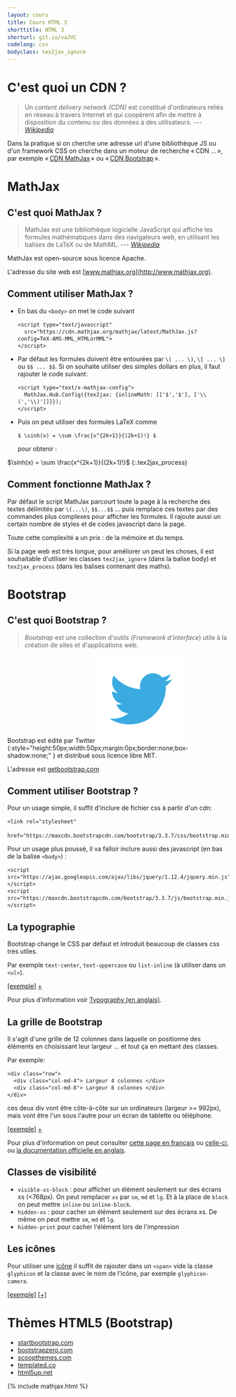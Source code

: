 ```yaml
---
layout: cours
title: Cours HTML 3
shorttitle: HTML 3
shorturl: git.io/vaJVC
codelang: css
bodyclass: tex2jax_ignore
---
```



# C'est quoi un CDN ?

> Un _content delivery network (CDN)_ est constitué d'ordinateurs reliés en réseau à travers Internet et qui coopèrent afin de mettre à disposition du contenu ou des données à des utilisateurs.
> --- <cite>[Wikipedia](https://fr.wikipedia.org/wiki/Content_delivery_network)</cite>

Dans la pratique si on cherche une adresse url d'une bibliothèque JS ou d'un framework CSS on cherche dans un moteur de recherche « CDN ... », par exemple « [CDN MathJax](https://www.google.fr/search?q=CDN+MathJax) » ou « [CDN Bootstrap](https://www.google.fr/search?q=CDN+Bootstrap) ».

# MathJax

## C'est quoi MathJax ?

> MathJax est une bibliothèque logicielle JavaScript qui affiche les formules mathématiques dans des navigateurs web, en utilisant les balises de LaTeX ou de MathML.
> --- <cite>[Wikipedia](https://fr.wikipedia.org/wiki/MathJax)</cite>

MathJax est open-source sous licence Apache.

L'adresse du site web est [www.mathjax.org](http://www.mathjax.org).

## Comment utiliser MathJax ?

* En bas du `<body>` on met le code suivant

  ~~~~~~~
  <script type="text/javascript"
    src="https://cdn.mathjax.org/mathjax/latest/MathJax.js?config=TeX-AMS-MML_HTMLorMML">
  </script>
  ~~~~~~~

* Par défaut les formules doivent être entourées par `\( ... \)`, `\[ ... \]` ou `$$ ... $$`. Si on souhaite utiliser des simples dollars en plus, il faut rajouter le code suivant:

  ~~~~~~~
  <script type="text/x-mathjax-config">
    MathJax.Hub.Config({tex2jax: {inlineMath: [['$','$'], ['\\(','\\)']]}});
  </script>
  ~~~~~~~

* Puis on peut utiliser des formules LaTeX comme

  ~~~~~~~
  $ \sinh(x) = \sum \frac{x^{2k+1}}{(2k+1)!} $
  ~~~~~~~

  pour obtenir :

$\sinh(x) = \sum \frac{x^{2k+1}}{(2k+1)!}$
{:.tex2jax_process}

## Comment fonctionne MathJax ?

Par défaut le script MathJax parcourt toute la page à la recherche des textes délimités par `\(...\)`, `$$...$$` ... puis remplace ces textes par des commandes plus complexes pour afficher les formules. Il rajoute aussi un certain nombre de styles et de codes javascript dans la page.

Toute cette complexité a un prix : de la mémoire et du temps.

Si la page web est très longue, pour améliorer un peut les choses, il est souhaitable d'utiliser les classes `tex2jax_ignore` (dans la balise body) et `tex2jax_process` (dans les balises contenant des maths).

# Bootstrap

## C'est quoi Bootstrap ?

> _Bootstrap_ est une collection d'outils (_Framework d'interface_) utile à la création de sites et d'applications web.

Bootstrap est édité par Twitter ![Logo Twitter](assets/images/html3/twitter_logo.svg){:style="height:50px;width:50px;margin:0px;border:none;box-shadow:none;" }
et distribué sous licence libre MIT.

L'adresse est [getbootstrap.com](http://getbootstrap.com/)

## Comment utiliser Bootstrap ?

Pour un usage simple, il suffit d'inclure de fichier css à partir d'un cdn:

~~~~~~~
<link rel="stylesheet"
  href="https://maxcdn.bootstrapcdn.com/bootstrap/3.3.7/css/bootstrap.min.css">
~~~~~~~

Pour un usage plus poussé, il va falloir inclure aussi des javascript (en bas de la balise `<body>`) :

~~~~~~~
<script src="https://ajax.googleapis.com/ajax/libs/jquery/1.12.4/jquery.min.js"></script>
<script src="https://maxcdn.bootstrapcdn.com/bootstrap/3.3.7/js/bootstrap.min.js"></script>
~~~~~~~

## La typographie

Bootstrap change le CSS par défaut et introduit beaucoup de classes css très utiles.

Par exemple `text-center`, `text-uppercase`
ou `list-inline` (à utiliser dans un `<ul>`).

[[exemple]](https://gist.run/?id=8b179b950e1adfdc40720e05f10a541b)
[+](http://codepen.io/ktzanev/pen/qEvyyX?editors=100)

Pour plus d'information voir [Typography (en anglais)](http://getbootstrap.com/css/#type).

## La grille de Bootstrap

Il s'agit d'une grille de 12 colonnes dans laquelle on positionne des éléments en choisissant leur largeur ... et tout ça en mettant des classes.

Par exemple:

~~~~~~~
<div class="row">
  <div class="col-md-4"> Largeur 4 colonnes </div>
  <div class="col-md-8"> Largeur 8 colonnes </div>
</div>
~~~~~~~

ces deux div vont être côte-à-côte sur un ordinateurs (largeur >= 992px), mais vont être l'un sous l'autre pour un écran de tablette ou téléphone.

[[exemple]](https://gist.run/?id=a9899fb681d8639c69e8ad7fa3907c39)
[+](http://codepen.io/ktzanev/pen/ZYPjOz?editors=110)

Pour plus d'information on peut consulter [cette page en français](http://creersonsiteweb.net/page-bootstrap-grille) ou [celle-ci](http://openclassrooms.com/courses/prenez-en-main-bootstrap/une-grille), ou [la documentation officielle en anglais](http://getbootstrap.com/css/#grid-options).

## Classes de visibilité

* `visible-xs-block` : pour afficher un élément seulement sur des écrans xs (<768px). On peut remplacer `xs` par `sm`, `md` et `lg`. Et à la place de `block` on peut mettre `inline` ou `inline-block`.
* `hidden-xs` : pour cacher un élément seulement sur des écrans xs. De même on peut mettre `sm`, `md` et `lg`.
* `hidden-print` pour cacher l'élément lors de l'impression

## Les icônes

Pour utiliser une [icône](http://getbootstrap.com/components/#glyphicons) il suffit de rajouter dans un `<span>` vide la classe `glyphicon` et la classe avec le nom de l'icône, par exemple `glyphicon-camera`.

[[exemple]](https://gist.run/?id=b6c90a7e1ce6c62a028e6ed95a9b9179)
[[+]](http://codepen.io/ktzanev/pen/YPgjpr?editors=110)

# Thèmes HTML5 (Bootstrap)

* [startbootstrap.com](http://startbootstrap.com/)
* [bootstrapzero.com](http://bootstrapzero.com/)
* [scoopthemes.com](http://www.scoopthemes.com/)
* [templated.co](http://templated.co/)
* [html5up.net](http://html5up.net/)

{% include mathjax.html %}
